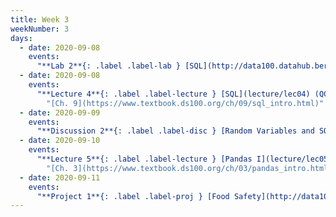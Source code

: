 ```yaml
---
title: Week 3
weekNumber: 3
days:
  - date: 2020-09-08
    events:
      "**Lab 2**{: .label .label-lab } [SQL](http://data100.datahub.berkeley.edu/hub/user-redirect/git-sync?repo=https://github.com/DS-100/fa20&subPath=lab/lab02/) (due Sept. 8th)":
  - date: 2020-09-08
    events:
      "**Lecture 4**{: .label .label-lecture } [SQL](lecture/lec04) (QC due Sept. 14)":
        "[Ch. 9](https://www.textbook.ds100.org/ch/09/sql_intro.html)"
  - date: 2020-09-09
    events:
      "**Discussion 2**{: .label .label-disc } [Random Variables and SQL](https://drive.google.com/file/d/1i18EnEn_YW_btqIY0KI2FlIbRzb3tY5P/view?usp=sharing) [(video)](https://www.youtube.com/playlist?list=PLQCcNQgUcDfpT5G6FUwvEbxLI-3kR3nnP) [(solutions)](https://drive.google.com/file/d/15wUrbnefp7AZVVkRFZQFY1AMhJh0-spv/view?usp=sharing)":
  - date: 2020-09-10
    events:
      "**Lecture 5**{: .label .label-lecture } [Pandas I](lecture/lec05) (QC due Sept. 14)":
        "[Ch. 3](https://www.textbook.ds100.org/ch/03/pandas_intro.html)"
  - date: 2020-09-11
    events:
      "**Project 1**{: .label .label-proj } [Food Safety](http://data100.datahub.berkeley.edu/hub/user-redirect/git-sync?repo=https://github.com/DS-100/sem&subPath=proj/proj1/) (due Sept. 24)":
---
```

